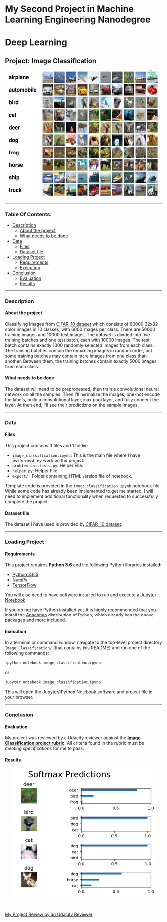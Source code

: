 # My Second Project in Machine Learning Engineering Nanodegree
# Deep Learning
## Project: Image Classification

<p align = 'center'><img src = 'logo.png', height=412, width =492></p>

----

### Table Of Contents:
- [Description](#description)<br>
    - [About the project](#about-the-project)<br>
    - [What needs to be done](#what-needs-to-be-done)<br>
- [Data](#data)<br>
    - [Files](#files)<br>
    - [Dataset file](#dataset-file)<br>
- [Loading Project](#loading-project)<br>
    - [Requirements](#requirements)<br>
    - [Execution](#execution)<br>
- [Conclusion](#conclusion)<br>
    - [Evaluation](#evaluation)<br>
    - [Results](#results)

---

### Description

#### About the project
Classifying Images from [CIFAR-10 dataset](https://www.cs.toronto.edu/~kriz/cifar.html) which consists of 60000 32x32 color images in 10 classes, with 6000 images per class. There are 50000 training images and 10000 test images.
The dataset is divided into five training batches and one test batch, each with 10000 images. The test batch contains exactly 1000 randomly-selected images from each class. The training batches contain the remaining images in random order, but some training batches may contain more images from one class than another. Between them, the training batches contain exactly 5000 images from each class. 

#### What needs to be done
The dataset will need to be preprocessed, then train a convolutional neural network on all the samples. Then I'll normalize the images, one-hot encode the labels, build a convolutional layer, max pool layer, and fully connect the layer. At then end, I'll see their predictions on the sample images.

-----

### Data

#### Files

This project contains 3 files and 1 folder:

- `image_classification.ipynb`: This is the main file where I have performed my work on the project.
- `problem_unittests.py`: Helper File.
- `helper.py`: Helper File.
- `export/` : Folder containing HTML version file of notebook.

Template code is provided in the `image_classification.ipynb` notebook file. While some code has already been implemented to get me started, I will need to implement additional functionality when requested to successfully complete the project.

#### Dataset file

The dataset I have used is provided by [CIFAR-10 dataset](https://www.cs.toronto.edu/~kriz/cifar.html).

----

### Loading Project

#### Requirements

This project requires **Python 3.6** and the following Python libraries installed:

- [Python 3.6.5](https://www.python.org/downloads/release/python-365/)
- [NumPy](http://www.numpy.org/)
- [TensorFlow](https://www.tensorflow.org/install/)

You will also need to have software installed to run and execute a [Jupyter Notebook](http://jupyter.org/install)

If you do not have Python installed yet, it is highly recommended that you install the [Anaconda](https://www.anaconda.com/download/) distribution of Python, which already has the above packages and more included. 

#### Execution

In a terminal or command window, navigate to the top-level project directory `Image_Classification/` (that contains this README) and run one of the following commands:

```bash
ipython notebook image_classification.ipynb
```  
or
```bash
jupyter notebook image_classification.ipynb
```

This will open the Jupyter/iPython Notebook software and project file in your browser.

-----

### Conclusion

#### Evaluation
My project was reviewed by a Udacity reviewer against the **<a href="https://review.udacity.com/#!/rubrics/723/view" target="_blank">Image Classification project rubric</a>**. All criteria found in the rubric must be *meeting specifications* for me to pass.

#### Results

<p align = 'center'><img src = 'result.png', height=412, width =472></p><br>

[My Project Review by an Udacity Reviewer](https://review.udacity.com/#!/reviews/1406431)